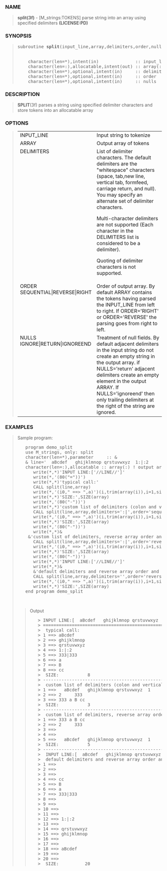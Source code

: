<?
<body>
  <a name="top"></a>
  <div id="Container">
    <div id="Content">
      <div class="c144">
      </div><a name="0"></a>
      <h3><a name="0">NAME</a></h3>
      <blockquote>
        <b>split(3f)</b> - [M_strings:TOKENS] parse string into an array using specified delimiters <b>(LICENSE:PD)</b>
      </blockquote><a name="contents"></a>
      <h3><a name="7">SYNOPSIS</a></h3>
      <blockquote>
        <pre>
subroutine <b>split</b>(input_line,array,delimiters,order,nulls)
<br />
    character(len=*),intent(in)              :: input_line
    character(len=:),allocatable,intent(out) :: array(:)
    character(len=*),optional,intent(in)     :: delimiters
    character(len=*),optional,intent(in)     :: order
    character(len=*),optional,intent(in)     :: nulls
</pre>
      </blockquote><a name="2"></a>
      <h3><a name="2">DESCRIPTION</a></h3>
      <blockquote>
        <b>SPLIT</b>(3f) parses a string using specified delimiter characters and store tokens into an allocatable array
      </blockquote><a name="3"></a>
      <h3><a name="3">OPTIONS</a></h3>
      <blockquote>
        <table cellpadding="3">
          <tr valign="top">
            <td class="c145" colspan="1">INPUT_LINE</td>
            <td>Input string to tokenize</td>
          </tr>
          <tr valign="top">
            <td class="c145" width="6%" nowrap="nowrap">ARRAY</td>
            <td valign="bottom">Output array of tokens</td>
          </tr>
          <tr valign="top">
            <td class="c145" colspan="1">DELIMITERS</td>
            <td>
              List of delimiter characters. The default delimiters are the "whitespace" characters (space, tab,new line, vertical tab, formfeed, carriage
              return, and null). You may specify an alternate set of delimiter characters.
              <p>Multi-character delimiters are not supported (Each character in the DELIMITERS list is considered to be a delimiter).</p>
              <p>Quoting of delimiter characters is not supported.</p>
            </td>
          </tr>
          <tr valign="top">
            <td class="c145" colspan="1">ORDER SEQUENTIAL|REVERSE|RIGHT</td>
            <td>Order of output array. By default ARRAY contains the tokens having parsed the INPUT_LINE from left to right. If ORDER='RIGHT' or
            ORDER='REVERSE' the parsing goes from right to left.</td>
          </tr>
          <tr valign="top">
            <td class="c145" colspan="1">NULLS IGNORE|RETURN|IGNOREEND</td>
            <td>Treatment of null fields. By default adjacent delimiters in the input string do not create an empty string in the output array. if
            NULLS='return' adjacent delimiters create an empty element in the output ARRAY. If NULLS='ignoreend' then only trailing delimiters at the right
            of the string are ignored.</td>
          </tr>
        </table>
      </blockquote><a name="4"></a>
      <h3><a name="4">EXAMPLES</a></h3>
      <blockquote>
        Sample program:
        <pre>
   program demo_split
   use M_strings, only: split
   character(len=*),parameter     :: &amp;
   &amp; line='  aBcdef   ghijklmnop qrstuvwxyz  1:|:2     333|333 a B cc    '
   character(len=:),allocatable :: array(:) ! output array of tokens
      write(*,*)'INPUT LINE:['//LINE//']'
      write(*,'(80("="))')
      write(*,*)'typical call:'
      CALL split(line,array)
      write(*,'(i0," ==&gt; ",a)')(i,trim(array(i)),i=1,size(array))
      write(*,*)'SIZE:',SIZE(array)
      write(*,'(80("-"))')
      write(*,*)'custom list of delimiters (colon and vertical line):'
      CALL split(line,array,delimiters=':|',order='sequential',nulls='ignore')
      write(*,'(i0," ==&gt; ",a)')(i,trim(array(i)),i=1,size(array))
      write(*,*)'SIZE:',SIZE(array)
      write(*,'(80("-"))')
      write(*,*)&amp;
    &amp;'custom list of delimiters, reverse array order and count null fields:'
      CALL split(line,array,delimiters=':|',order='reverse',nulls='return')
      write(*,'(i0," ==&gt; ",a)')(i,trim(array(i)),i=1,size(array))
      write(*,*)'SIZE:',SIZE(array)
      write(*,'(80("-"))')
      write(*,*)'INPUT LINE:['//LINE//']'
      write(*,*)&amp;
      &amp;'default delimiters and reverse array order and return null fields:'
      CALL split(line,array,delimiters='',order='reverse',nulls='return')
      write(*,'(i0," ==&gt; ",a)')(i,trim(array(i)),i=1,size(array))
      write(*,*)'SIZE:',SIZE(array)
   end program demo_split
<br />
</pre>
        <blockquote>
          Output
          <pre>
   &gt; INPUT LINE:[  aBcdef   ghijklmnop qrstuvwxyz  1:|:2     333|333 a B cc    ]
   &gt; ===========================================================================
   &gt;  typical call:
   &gt; 1 ==&gt; aBcdef
   &gt; 2 ==&gt; ghijklmnop
   &gt; 3 ==&gt; qrstuvwxyz
   &gt; 4 ==&gt; 1:|:2
   &gt; 5 ==&gt; 333|333
   &gt; 6 ==&gt; a
   &gt; 7 ==&gt; B
   &gt; 8 ==&gt; cc
   &gt;  SIZE:           8
   &gt; --------------------------------------------------------------------------
   &gt;  custom list of delimiters (colon and vertical line):
   &gt; 1 ==&gt;   aBcdef   ghijklmnop qrstuvwxyz  1
   &gt; 2 ==&gt; 2     333
   &gt; 3 ==&gt; 333 a B cc
   &gt;  SIZE:           3
   &gt; --------------------------------------------------------------------------
   &gt;  custom list of delimiters, reverse array order and return null fields:
   &gt; 1 ==&gt; 333 a B cc
   &gt; 2 ==&gt; 2     333
   &gt; 3 ==&gt;
   &gt; 4 ==&gt;
   &gt; 5 ==&gt;   aBcdef   ghijklmnop qrstuvwxyz  1
   &gt;  SIZE:           5
   &gt; --------------------------------------------------------------------------
   &gt;  INPUT LINE:[  aBcdef   ghijklmnop qrstuvwxyz  1:|:2     333|333 a B cc    ]
   &gt;  default delimiters and reverse array order and count null fields:
   &gt; 1 ==&gt;
   &gt; 2 ==&gt;
   &gt; 3 ==&gt;
   &gt; 4 ==&gt; cc
   &gt; 5 ==&gt; B
   &gt; 6 ==&gt; a
   &gt; 7 ==&gt; 333|333
   &gt; 8 ==&gt;
   &gt; 9 ==&gt;
   &gt; 10 ==&gt;
   &gt; 11 ==&gt;
   &gt; 12 ==&gt; 1:|:2
   &gt; 13 ==&gt;
   &gt; 14 ==&gt; qrstuvwxyz
   &gt; 15 ==&gt; ghijklmnop
   &gt; 16 ==&gt;
   &gt; 17 ==&gt;
   &gt; 18 ==&gt; aBcdef
   &gt; 19 ==&gt;
   &gt; 20 ==&gt;
   &gt;  SIZE:          20
</pre>
        </blockquote>
      </blockquote><a name="5"></a>
    </div>
  </div>
</body>
